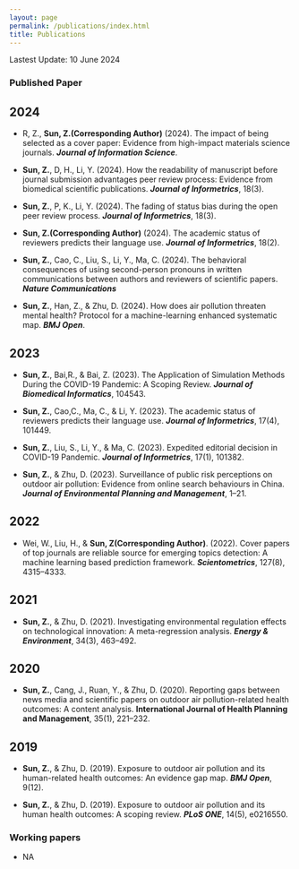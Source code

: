 ```yaml
---
layout: page
permalink: /publications/index.html
title: Publications
---
```


Lastest Update: 10 June 2024&nbsp;  

### Published Paper

## 2024

- R, Z., **Sun, Z.(Corresponding Author)** (2024). The impact of being selected as a cover paper: Evidence from high-impact materials science journals. ***Journal of Information Science***.

- **Sun, Z.**, D, H., Li, Y. (2024). How the readability of manuscript before journal submission advantages peer review process: Evidence from biomedical scientific publications. ***Journal of Informetrics***, 18(3).

- **Sun, Z.**, P, K., Li, Y. (2024). The fading of status bias during the open peer review process. ***Journal of Informetrics***, 18(3).

- **Sun, Z.(Corresponding Author)** (2024). The academic status of reviewers predicts their language use. ***Journal of Informetrics***, 18(2).

- **Sun, Z.**, Cao, C., Liu, S., Li, Y., Ma, C. (2024). The behavioral consequences of using second-person pronouns in written communications between authors and reviewers of scientific papers. ***Nature Communications***
  
- **Sun, Z.**, Han, Z., & Zhu, D. (2024). How does air pollution threaten mental health? Protocol for a machine-learning enhanced systematic map. ***BMJ Open***.

## 2023

- **Sun, Z.**, Bai,R., & Bai, Z. (2023). The Application of Simulation Methods During the COVID-19 Pandemic: A Scoping Review. ***Journal of Biomedical Informatics***, 104543.

- **Sun, Z.**, Cao,C., Ma, C., & Li, Y. (2023). The academic status of reviewers predicts their language use. ***Journal of Informetrics***, 17(4), 101449.

- **Sun, Z.**, Liu, S., Li, Y., & Ma, C. (2023). Expedited editorial decision in COVID-19 Pandemic. ***Journal of Informetrics***, 17(1), 101382.

- **Sun, Z.**, & Zhu, D. (2023). Surveillance of public risk perceptions on outdoor air pollution: Evidence from online search behaviours in China. ***Journal of Environmental Planning and Management***, 1–21.

## 2022

- Wei, W., Liu, H., & **Sun, Z(Corresponding Author)**. (2022). Cover papers of top journals are reliable source for emerging topics detection: A machine learning based prediction framework. ***Scientometrics***, 127(8), 4315–4333.

## 2021

- **Sun, Z.**, & Zhu, D. (2021). Investigating environmental regulation effects on technological innovation: A meta-regression analysis. ***Energy & Environment***, 34(3), 463–492.

## 2020

- **Sun, Z.**, Cang, J., Ruan, Y., & Zhu, D. (2020). Reporting gaps between news media and scientific papers on outdoor air pollution-related health outcomes: A content analysis. **International Journal of Health Planning and Management**, 35(1), 221–232.

## 2019

- **Sun, Z.**, & Zhu, D. (2019). Exposure to outdoor air pollution and its human-related health outcomes: An evidence gap map. ***BMJ Open***, 9(12).

- **Sun, Z.**, & Zhu, D. (2019). Exposure to outdoor air pollution and its human health outcomes: A scoping review. ***PLoS ONE***, 14(5), e0216550. 


### Working papers

- NA


